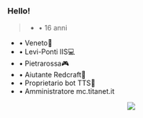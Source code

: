 ### Hello!
  >- • 16 anni 
  - • Veneto🍷 
  - • Levi-Ponti IIS💻 
  - • Pietrarossa🎮 
  - • Aiutante Redcraft🔴 
  - • Proprietario bot TTS🤖 
  - • Amministratore mc.titanet.it

<p align="center"><a href="https://github.com/anuraghazra/github-readme-stats"><img src="https://github-readme-stats.vercel.app/api?username=thomasz05&theme=tokyonight"></a></p>
